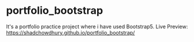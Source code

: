 # portfolio_bootstrap
It's a portfolio practice project where i have used Bootstrap5.
Live Preview:
https://shadchowdhury.github.io/portfolio_bootstrap/
